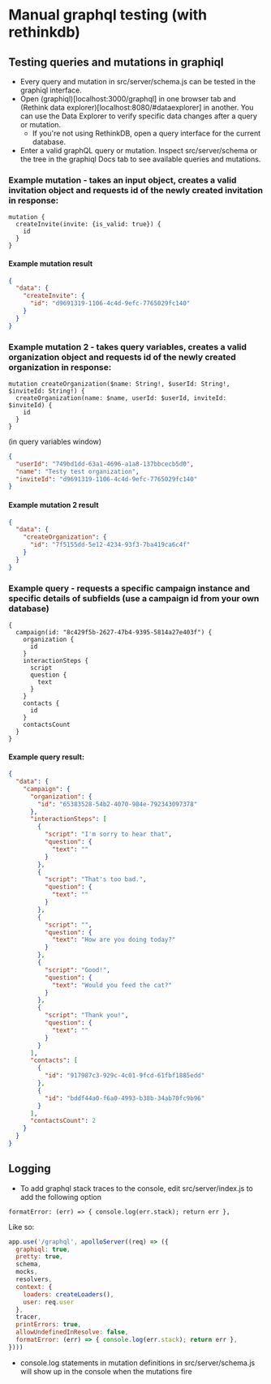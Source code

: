# Manual graphql testing (with rethinkdb)

## Testing queries and mutations in graphiql

* Every query and mutation in src/server/schema.js can be tested in the graphiql interface.
* Open (graphiql)[localhost:3000/graphql] in one browser tab and (Rethink data explorer)[localhost:8080/#dataexplorer] in another. You can use the Data Explorer to verify specific data changes after a query or mutation.
  * If you're not using RethinkDB, open a query interface for the current database.
* Enter a valid graphQL query or mutation. Inspect src/server/schema or the tree in the graphiql Docs tab to see available queries and mutations. 

### Example mutation - takes an input object, creates a valid invitation object and requests id of the newly created invitation in response:

```gql
mutation {
  createInvite(invite: {is_valid: true}) {
    id
  }
}
```

#### Example mutation result

```json
{
  "data": {
    "createInvite": {
      "id": "d9691319-1106-4c4d-9efc-7765029fc140"
    }
  }
}
```

### Example mutation 2 - takes query variables, creates a valid organization object and requests id of the newly created organization in response:

```gql
mutation createOrganization($name: String!, $userId: String!, $inviteId: String!) {
  createOrganization(name: $name, userId: $userId, inviteId: $inviteId) {
    id
  }
}
```

(in query variables window)

```json
{
  "userId": "749bd1dd-63a1-4696-a1a8-137bbcecb5d0",
  "name": "Testy test organization",
  "inviteId": "d9691319-1106-4c4d-9efc-7765029fc140"
}
```

#### Example mutation 2 result

```json
{
  "data": {
    "createOrganization": {
      "id": "7f5155dd-5e12-4234-93f3-7ba419ca6c4f"
    }
  }
}
```

### Example query - requests a specific campaign instance and specific details of subfields (use a campaign id from your own database)

```gql
{
  campaign(id: "8c429f5b-2627-47b4-9395-5814a27e403f") {
    organization {
      id
    }
    interactionSteps {
      script
      question {
        text
      }
    }
    contacts {
      id
    }
    contactsCount
  }
}
```

#### Example query result:

```json
{
  "data": {
    "campaign": {
      "organization": {
        "id": "65383528-54b2-4070-984e-792343097378"
      },
      "interactionSteps": [
        {
          "script": "I'm sorry to hear that",
          "question": {
            "text": ""
          }
        },
        {
          "script": "That's too bad.",
          "question": {
            "text": ""
          }
        },
        {
          "script": "",
          "question": {
            "text": "How are you doing today?"
          }
        },
        {
          "script": "Good!",
          "question": {
            "text": "Would you feed the cat?"
          }
        },
        {
          "script": "Thank you!",
          "question": {
            "text": ""
          }
        }
      ],
      "contacts": [
        {
          "id": "917987c3-929c-4c01-9fcd-61fbf1885edd"
        },
        {
          "id": "bddf44a0-f6a0-4993-b38b-34ab70fc9b96"
        }
      ],
      "contactsCount": 2
    }
  }
}
```

## Logging

* To add graphql stack traces to the console, edit src/server/index.js to add the following option

`formatError: (err) => { console.log(err.stack); return err },`

Like so:

```js
app.use('/graphql', apolloServer((req) => ({
  graphiql: true,
  pretty: true,
  schema,
  mocks,
  resolvers,
  context: {
    loaders: createLoaders(),
    user: req.user
  },
  tracer,
  printErrors: true,
  allowUndefinedInResolve: false,
  formatError: (err) => { console.log(err.stack); return err },
})))
```

* console.log statements in mutation definitions in src/server/schema.js will show up in the console when the mutations fire
